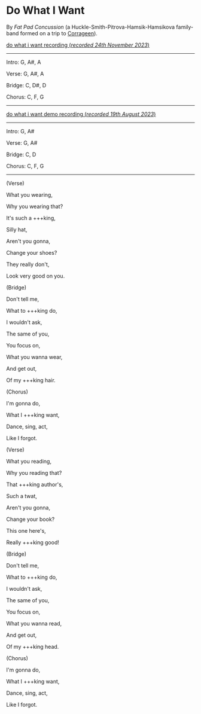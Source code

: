 # Do What I Want

By _Fat Pad Concussion_ (a Huckle-Smith-Pitrova-Hamsik-Hamsikova family-band formed on a trip to [Corrageen](/assets/poetry/milk-after-ivor)).

[do what i want recording (_recorded 24th November 2023_)](/assets/audio/doWhatIWantBand.mp3)

---
Intro: G, A#, A

Verse: G, A#, A

Bridge: C, D#, D

Chorus: C, F, G

---

[do what i want demo recording (_recorded 19th August 2023_)](/assets/audio/doWhatIWant.mp3)

---
Intro: G, A#

Verse: G, A#

Bridge: C, D

Chorus: C, F, G

---

(Verse)

What you wearing,

Why you wearing that?

It's such a +++king,

Silly hat,

Aren't you gonna,

Change your shoes?

They really don't,

Look very good on you.

(Bridge)

Don't tell me,

What to +++king do,

I wouldn't ask,

The same of you,

You focus on,

What you wanna wear,

And get out,

Of my +++king hair.

(Chorus)

I'm gonna do,

What I +++king want,

Dance, sing, act,

Like I forgot.

(Verse)

What you reading,

Why you reading that?

That +++king author's,

Such a twat,

Aren't you gonna,

Change your book?

This one here's,

Really +++king good!

(Bridge)

Don't tell me,

What to +++king do,

I wouldn't ask,

The same of you,

You focus on,

What you wanna read,

And get out,

Of my +++king head.

(Chorus)

I'm gonna do,

What I +++king want,

Dance, sing, act,

Like I forgot.
